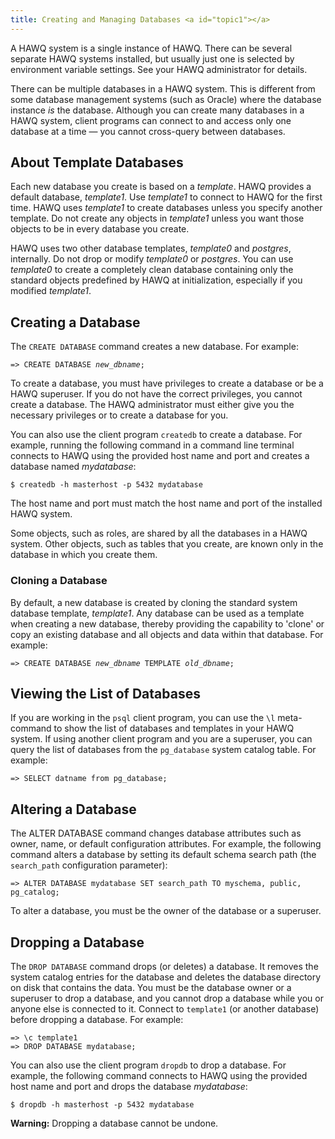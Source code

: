 ```yaml
---
title: Creating and Managing Databases <a id="topic1"></a>
---
```


A HAWQ system is a single instance of HAWQ. There can be several separate HAWQ systems installed, but usually just one is selected by environment variable settings. See your HAWQ administrator for details.

There can be multiple databases in a HAWQ system. This is different from some database management systems \(such as Oracle\) where the database instance *is* the database. Although you can create many databases in a HAWQ system, client programs can connect to and access only one database at a time — you cannot cross-query between databases.

## About Template Databases <a id="topic3"></a>

Each new database you create is based on a *template*. HAWQ provides a default database, *template1*. Use *template1* to connect to HAWQ for the first time. HAWQ uses *template1* to create databases unless you specify another template. Do not create any objects in *template1* unless you want those objects to be in every database you create.

HAWQ uses two other database templates, *template0* and *postgres*, internally. Do not drop or modify *template0* or *postgres*. You can use *template0* to create a completely clean database containing only the standard objects predefined by HAWQ at initialization, especially if you modified *template1*.

## Creating a Database <a id="topic4"></a>

The `CREATE DATABASE` command creates a new database. For example:

<pre><code>=> CREATE DATABASE <i>new_dbname</i>;</code></pre>

To create a database, you must have privileges to create a database or be a HAWQ superuser. If you do not have the correct privileges, you cannot create a database. The HAWQ administrator must either give you the necessary privileges or to create a database for you.

You can also use the client program `createdb` to create a database. For example, running the following command in a command line terminal connects to HAWQ using the provided host name and port and creates a database named *mydatabase*:

```
$ createdb -h masterhost -p 5432 mydatabase
```

The host name and port must match the host name and port of the installed HAWQ system.

Some objects, such as roles, are shared by all the databases in a HAWQ system. Other objects, such as tables that you create, are known only in the database in which you create them.

### Cloning a Database <a id="topic5"></a>

By default, a new database is created by cloning the standard system database template, *template1*. Any database can be used as a template when creating a new database, thereby providing the capability to 'clone' or copy an existing database and all objects and data within that database. For example:

<pre><code>=> CREATE DATABASE <i>new_dbname</i> TEMPLATE <i>old_dbname</i>;</code></pre>

## Viewing the List of Databases <a id="topic6"></a>

If you are working in the `psql` client program, you can use the `\l` meta-command to show the list of databases and templates in your HAWQ system. If using another client program and you are a superuser, you can query the list of databases from the `pg_database` system catalog table. For example:

```
=> SELECT datname from pg_database;
```

## Altering a Database <a id="topic7"></a>

The ALTER DATABASE command changes database attributes such as owner, name, or default configuration attributes. For example, the following command alters a database by setting its default schema search path \(the `search_path` configuration parameter\):

```
=> ALTER DATABASE mydatabase SET search_path TO myschema, public, pg_catalog;
```

To alter a database, you must be the owner of the database or a superuser.

## Dropping a Database <a id="topic8"></a>

The `DROP DATABASE` command drops \(or deletes\) a database. It removes the system catalog entries for the database and deletes the database directory on disk that contains the data. You must be the database owner or a superuser to drop a database, and you cannot drop a database while you or anyone else is connected to it. Connect to `template1` \(or another database\) before dropping a database. For example:

```
=> \c template1
=> DROP DATABASE mydatabase;
```

You can also use the client program `dropdb` to drop a database. For example, the following command connects to HAWQ using the provided host name and port and drops the database *mydatabase*:

```
$ dropdb -h masterhost -p 5432 mydatabase
```

**Warning:** Dropping a database cannot be undone.
